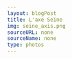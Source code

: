 ```yaml
---
layout: blogPost
title: L'axe Seine
img: seine_axis.png
sourceURL: none
sourceName: none
type: photos
---
```


